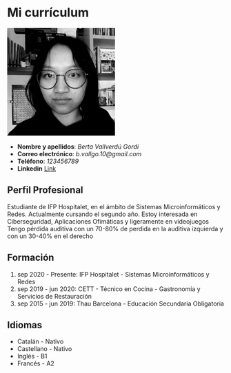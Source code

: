 # Mi currículum
![Imagen](bvallverdu.jpg) 
- **Nombre y apellidos**: _Berta Vallverdú Gordi_
- **Correo electrónico**: _b.vallgo.10@gmail.com_
- **Teléfono**: _123456789_
- **Linkedin** [Link](url)

## Perfil Profesional
Estudiante de IFP Hospitalet, en el ámbito de Sistemas Microinformáticos y Redes.
Actualmente cursando el segundo año. Estoy interesada en Ciberseguridad, Aplicaciones
Ofimáticas y ligeramente en videojuegos
Tengo pérdida auditiva con un 70-80% de perdida en la auditiva izquierda y con un 30-40% en
el derecho

## Formación
1. sep 2020 - Presente: IFP Hospitalet - Sistemas Microinformáticos y Redes
2. sep 2019 - jun 2020: CETT - Técnico en Cocina - Gastronomía y Servicios de Restauración
3. sep 2015 - jun 2019: Thau Barcelona - Educación Secundaria Obligatoria

## Idiomas
- Catalán - Nativo
- Castellano - Nativo
- Inglés - B1
- Francés - A2
